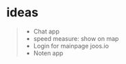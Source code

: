 # ideas
> - Chat app <br/>
> - speed measure: show on map <br/>
> - Login for mainpage joos.io <br/>
> - Noten app <br/>
